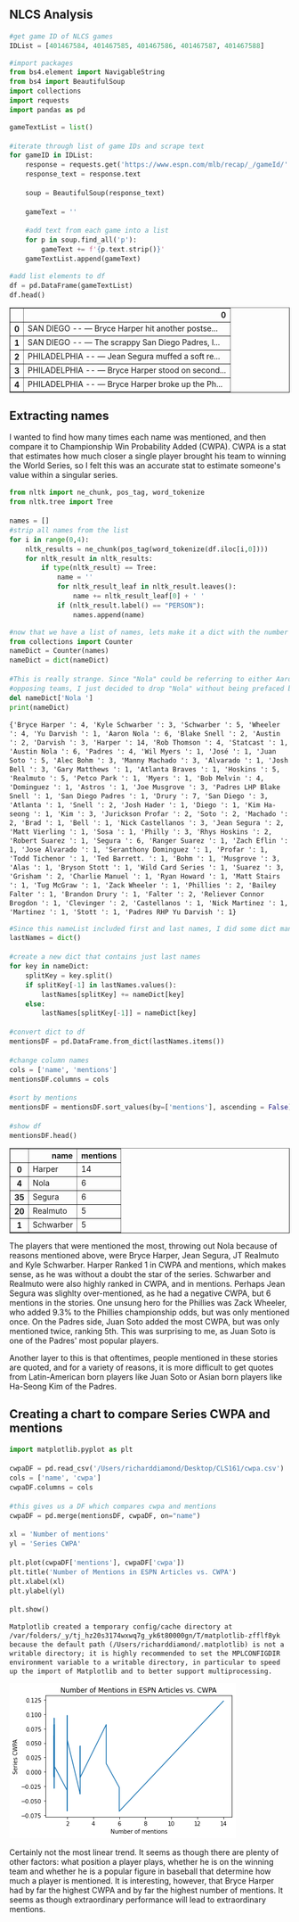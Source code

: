 ## NLCS Analysis


```python
#get game ID of NLCS games
IDList = [401467584, 401467585, 401467586, 401467587, 401467588]
```


```python
#import packages
from bs4.element import NavigableString 
from bs4 import BeautifulSoup
import collections
import requests
import pandas as pd
```


```python
gameTextList = list()

#iterate through list of game IDs and scrape text
for gameID in IDList:
    response = requests.get('https://www.espn.com/mlb/recap/_/gameId/' + str(gameID))
    response_text = response.text

    soup = BeautifulSoup(response_text) 
    
    gameText = ''
    
    #add text from each game into a list
    for p in soup.find_all('p'):
        gameText += f'{p.text.strip()}'
    gameTextList.append(gameText)    
```


```python
#add list elements to df
df = pd.DataFrame(gameTextList)
df.head()
```




<div>
<style scoped>
    .dataframe tbody tr th:only-of-type {
        vertical-align: middle;
    }

    .dataframe tbody tr th {
        vertical-align: top;
    }

    .dataframe thead th {
        text-align: right;
    }
</style>
<table border="1" class="dataframe">
  <thead>
    <tr style="text-align: right;">
      <th></th>
      <th>0</th>
    </tr>
  </thead>
  <tbody>
    <tr>
      <th>0</th>
      <td>SAN DIEGO -- — Bryce Harper hit another postse...</td>
    </tr>
    <tr>
      <th>1</th>
      <td>SAN DIEGO -- — The scrappy San Diego Padres, l...</td>
    </tr>
    <tr>
      <th>2</th>
      <td>PHILADELPHIA -- — Jean Segura muffed a soft re...</td>
    </tr>
    <tr>
      <th>3</th>
      <td>PHILADELPHIA -- — Bryce Harper stood on second...</td>
    </tr>
    <tr>
      <th>4</th>
      <td>PHILADELPHIA -- — Bryce Harper broke up the Ph...</td>
    </tr>
  </tbody>
</table>
</div>



## Extracting names
I wanted to find how many times each name was mentioned, and then compare it to Championship Win Probability Added (CWPA). CWPA is a stat that estimates how much closer a single player brought his team to winning the World Series, so I felt this was an accurate stat to estimate someone's value within a singular series.


```python
from nltk import ne_chunk, pos_tag, word_tokenize
from nltk.tree import Tree

names = []
#strip all names from the list
for i in range(0,4):
    nltk_results = ne_chunk(pos_tag(word_tokenize(df.iloc[i,0])))
    for nltk_result in nltk_results:
        if type(nltk_result) == Tree:
            name = ''
            for nltk_result_leaf in nltk_result.leaves():
                name += nltk_result_leaf[0] + ' '
            if (nltk_result.label() == "PERSON"):
                names.append(name)
```


```python
#now that we have a list of names, lets make it a dict with the number of counts
from collections import Counter
nameDict = Counter(names)
nameDict = dict(nameDict)

#This is really strange. Since "Nola" could be referring to either Aaron or Austin Nola, two brothers who played for
#opposing teams, I just decided to drop "Nola" without being prefaced by Austin or Aaron.
del nameDict['Nola ']
print(nameDict)
```

    {'Bryce Harper ': 4, 'Kyle Schwarber ': 3, 'Schwarber ': 5, 'Wheeler ': 4, 'Yu Darvish ': 1, 'Aaron Nola ': 6, 'Blake Snell ': 2, 'Austin ': 2, 'Darvish ': 3, 'Harper ': 14, 'Rob Thomson ': 4, 'Statcast ': 1, 'Austin Nola ': 6, 'Padres ': 4, 'Wil Myers ': 1, 'José ': 1, 'Juan Soto ': 5, 'Alec Bohm ': 3, 'Manny Machado ': 3, 'Alvarado ': 1, 'Josh Bell ': 3, 'Gary Matthews ': 1, 'Atlanta Braves ': 1, 'Hoskins ': 5, 'Realmuto ': 5, 'Petco Park ': 1, 'Myers ': 1, 'Bob Melvin ': 4, 'Dominguez ': 1, 'Astros ': 1, 'Joe Musgrove ': 3, 'Padres LHP Blake Snell ': 1, 'San Diego Padres ': 1, 'Drury ': 7, 'San Diego ': 3, 'Atlanta ': 1, 'Snell ': 2, 'Josh Hader ': 1, 'Diego ': 1, 'Kim Ha-seong ': 1, 'Kim ': 3, 'Jurickson Profar ': 2, 'Soto ': 2, 'Machado ': 2, 'Brad ': 1, 'Bell ': 1, 'Nick Castellanos ': 3, 'Jean Segura ': 2, 'Matt Vierling ': 1, 'Sosa ': 1, 'Philly ': 3, 'Rhys Hoskins ': 2, 'Robert Suarez ': 1, 'Segura ': 6, 'Ranger Suarez ': 1, 'Zach Eflin ': 1, 'Jose Alvarado ': 1, 'Seranthony Dominguez ': 1, 'Profar ': 1, 'Todd Tichenor ': 1, 'Ted Barrett. ': 1, 'Bohm ': 1, 'Musgrove ': 3, 'Alas ': 1, 'Bryson Stott ': 1, 'Wild Card Series ': 1, 'Suarez ': 3, 'Grisham ': 2, 'Charlie Manuel ': 1, 'Ryan Howard ': 1, 'Matt Stairs ': 1, 'Tug McGraw ': 1, 'Zack Wheeler ': 1, 'Phillies ': 2, 'Bailey Falter ': 1, 'Brandon Drury ': 1, 'Falter ': 2, 'Reliever Connor Brogdon ': 1, 'Clevinger ': 2, 'Castellanos ': 1, 'Nick Martinez ': 1, 'Martinez ': 1, 'Stott ': 1, 'Padres RHP Yu Darvish ': 1}



```python
#Since this nameList included first and last names, I did some dict manipulation to make it just last names
lastNames = dict()

#create a new dict that contains just last names
for key in nameDict:
    splitKey = key.split()
    if splitKey[-1] in lastNames.values():
        lastNames[splitKey] += nameDict[key]
    else:
        lastNames[splitKey[-1]] = nameDict[key]

#convert dict to df
mentionsDF = pd.DataFrame.from_dict(lastNames.items())

#change column names
cols = ['name', 'mentions']
mentionsDF.columns = cols

#sort by mentions
mentionsDF = mentionsDF.sort_values(by=['mentions'], ascending = False)

#show df
mentionsDF.head()
```




<div>
<style scoped>
    .dataframe tbody tr th:only-of-type {
        vertical-align: middle;
    }

    .dataframe tbody tr th {
        vertical-align: top;
    }

    .dataframe thead th {
        text-align: right;
    }
</style>
<table border="1" class="dataframe">
  <thead>
    <tr style="text-align: right;">
      <th></th>
      <th>name</th>
      <th>mentions</th>
    </tr>
  </thead>
  <tbody>
    <tr>
      <th>0</th>
      <td>Harper</td>
      <td>14</td>
    </tr>
    <tr>
      <th>4</th>
      <td>Nola</td>
      <td>6</td>
    </tr>
    <tr>
      <th>35</th>
      <td>Segura</td>
      <td>6</td>
    </tr>
    <tr>
      <th>20</th>
      <td>Realmuto</td>
      <td>5</td>
    </tr>
    <tr>
      <th>1</th>
      <td>Schwarber</td>
      <td>5</td>
    </tr>
  </tbody>
</table>
</div>



The players that were mentioned the most, throwing out Nola because of reasons mentioned above, were Bryce Harper, Jean Segura, JT Realmuto and Kyle Schwarber. Harper Ranked 1 in CWPA and mentions, which makes sense, as he was without a doubt the star of the series. Schwarber and Realmuto were also highly ranked in CWPA, and in mentions. Perhaps Jean Segura was slighlty over-mentioned, as he had a negative CWPA, but 6 mentions in the stories. One unsung hero for the Phillies was Zack Wheeler, who added 9.3% to the Phillies championship odds, but was only mentioned once. On the Padres side, Juan Soto added the most CWPA, but was only mentioned twice, ranking 5th. This was surprising to me, as Juan Soto is one of the Padres' most popular players.

Another layer to this is that oftentimes, people mentioned in these stories are quoted, and for a variety of reasons, it is more difficult to get quotes from Latin-American born players like Juan Soto or Asian born players like Ha-Seong Kim of the Padres.

## Creating a chart to compare Series CWPA and mentions


```python
import matplotlib.pyplot as plt

cwpaDF = pd.read_csv('/Users/richarddiamond/Desktop/CLS161/cwpa.csv')
cols = ['name', 'cwpa']
cwpaDF.columns = cols

#this gives us a DF which compares cwpa and mentions
cwpaDF = pd.merge(mentionsDF, cwpaDF, on="name")

xl = 'Number of mentions'
yl = 'Series CWPA'

plt.plot(cwpaDF['mentions'], cwpaDF['cwpa'])
plt.title('Number of Mentions in ESPN Articles vs. CWPA')
plt.xlabel(xl)
plt.ylabel(yl)

plt.show()

```

    Matplotlib created a temporary config/cache directory at /var/folders/_y/tj_hz20s3174wxwq7g_yk6t80000gn/T/matplotlib-zfflf8yk because the default path (/Users/richarddiamond/.matplotlib) is not a writable directory; it is highly recommended to set the MPLCONFIGDIR environment variable to a writable directory, in particular to speed up the import of Matplotlib and to better support multiprocessing.



    
![png](output_11_1.png)
    


Certainly not the most linear trend. It seems as though there are plenty of other factors: what position a player plays, whether he is on the winning team and whether he is a popular figure in baseball that determine how much a player is mentioned.
It is interesting, however, that Bryce Harper had by far the highest CWPA and by far the highest number of mentions. It seems as though extraordinary performance will lead to extraordinary mentions.

